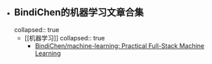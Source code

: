 - ## BindiChen的机器学习文章合集
  collapsed:: true
	- [[机器学习]]
	  collapsed:: true
		- [BindiChen/machine-learning: Practical Full-Stack Machine Learning](https://github.com/BindiChen/machine-learning/tree/main)